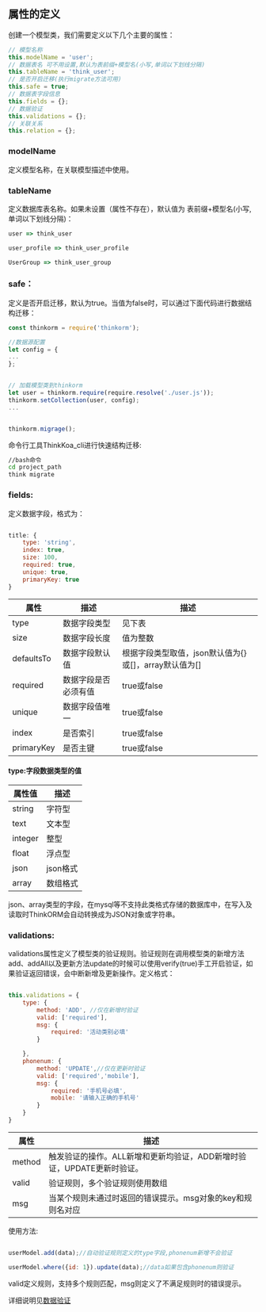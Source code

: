 ## 属性的定义

创建一个模型类，我们需要定义以下几个主要的属性：

```js
// 模型名称
this.modelName = 'user';
// 数据表名 可不用设置,默认为表前缀+模型名(小写,单词以下划线分隔)
this.tableName = 'think_user';
// 是否开启迁移(执行migrate方法可用)
this.safe = true;
// 数据表字段信息
this.fields = {};
// 数据验证
this.validations = {};
// 关联关系
this.relation = {};

```
### modelName 

定义模型名称，在关联模型描述中使用。

### tableName

定义数据库表名称。如果未设置（属性不存在），默认值为 表前缀+模型名(小写,单词以下划线分隔)：

```js
user => think_user

user_profile => think_user_profile

UserGroup => think_user_group

```

### safe：

定义是否开启迁移，默认为true。当值为false时，可以通过下面代码进行数据结构迁移：

```js
const thinkorm = require('thinkorm');

//数据源配置
let config = {
...
};


// 加载模型类到thinkorm
let user = thinkorm.require(require.resolve('./user.js'));
thinkorm.setCollection(user, config);
...


thinkorm.migrage();

```


命令行工具ThinkKoa_cli进行快速结构迁移:

```bash
//bash命令
cd project_path
think migrate

```


### fields:

定义数据字段，格式为：

```js

title: {
    type: 'string',
    index: true,
    size: 100,
    required: true,
    unique: true,
    primaryKey: true
}

```
属性 | 描述 | 描述
------------- | ------------- | -------------
type | 数据字段类型 | 见下表
size | 数据字段长度 | 值为整数
defaultsTo | 数据字段默认值 | 根据字段类型取值，json默认值为{}或[]，array默认值为[]
required | 数据字段是否必须有值 | true或false
unique | 数据字段值唯一 | true或false
index | 是否索引 | true或false
primaryKey | 是否主键 | true或false

#### type:字段数据类型的值

属性值 | 描述
------------- | -------------
string | 字符型
text | 文本型
integer | 整型
float | 浮点型
json | json格式
array | 数组格式


json、array类型的字段，在mysql等不支持此类格式存储的数据库中，在写入及读取时ThinkORM会自动转换成为JSON对象或字符串。



### validations:

validations属性定义了模型类的验证规则。验证规则在调用模型类的新增方法add、addAll以及更新方法update的时候可以使用verify(true)手工开启验证，如果验证返回错误，会中断新增及更新操作。定义格式：

```js

this.validations = {
    type: {
        method: 'ADD', //仅在新增时验证
        valid: ['required'],
        msg: {
            required: '活动类别必填'
        }

    },
    phonenum: {
        method: 'UPDATE',//仅在更新时验证
        valid: ['required','mobile'],
        msg: {
            required: '手机号必填',
            mobile: '请输入正确的手机号'
        }
    }
}

```
属性 | 描述
------------- | -------------
method | 触发验证的操作。ALL新增和更新均验证，ADD新增时验证，UPDATE更新时验证。
valid | 验证规则，多个验证规则使用数组
msg | 当某个规则未通过时返回的错误提示。msg对象的key和规则名对应



使用方法:

```js

userModel.add(data);//自动验证规则定义的type字段,phonenum新增不会验证

userModel.where({id: 1}).update(data);//data如果包含phonenum则验证

```

valid定义规则，支持多个规则匹配，msg则定义了不满足规则时的错误提示。

详细说明见[数据验证](/orm/validations.jhtml)



